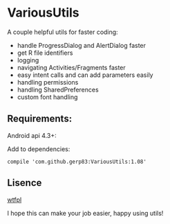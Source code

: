 # VariousUtils

A couple helpful utils for faster coding:
- handle ProgressDialog and AlertDialog faster
- get R file identifiers
- logging
- navigating Activities/Fragments faster
- easy intent calls and can add parameters easily
- handling permissions
- handling SharedPreferences
- custom font handling

## Requirements:
Android api 4.3+:

Add to dependencies:
```
compile 'com.github.gerp83:VariousUtils:1.08'
```

## Lisence
[wtfpl](http://www.wtfpl.net/)

I hope this can make your job easier, happy using utils!
